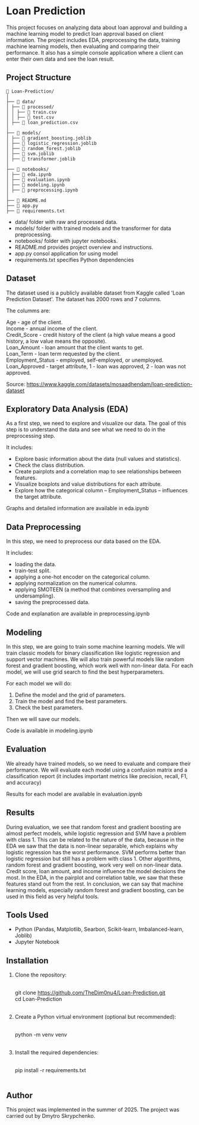 # Loan Prediction

This project focuses on analyzing data about loan approval and building a machine learning model to predict loan approval based on client information. 
The project includes EDA, preprocessing the data, training machine learning models, then evaluating and comparing their performance. 
It also has a simple console application where a client can enter their own data and see the loan result.



## Project Structure

```
📂 Loan-Prediction/
│
├── 📂 data/
│ ├── 📂 processed/
│ │ ├── 📄 train.csv
│ │ ├── 📄 test.csv
│ ├── 📄 loan_prediction.csv
│
├── 📂 models/
│ ├── 📄 gradient_boosting.joblib
│ ├── 📄 logistic_regression.joblib
│ ├── 📄 random_forest.joblib
│ ├── 📄 svm.joblib
│ ├── 📄 transformer.joblib
│
├── 📂 notebooks/
│ ├── 📄 eda.ipynb
│ ├── 📄 evaluation.ipynb
│ ├── 📄 modeling.ipynb
│ ├── 📄 preprocessing.ipynb
│
├── 📄 README.md
├── 📄 app.py
├── 📄 requirements.txt
```

- data/ folder with raw and processed data.
- models/ folder with trained models and the transformer for data preprocessing.
- notebooks/ folder with jupyter notebooks.
- README.md provides project overview and instructions.
- app.py consol application for using model
- requirements.txt specifies Python dependencies



## Dataset 

The dataset used is a publicly available dataset from Kaggle called 'Loan Prediction Dataset'. The dataset has 2000 rows and 7 columns. <br>
 
The columms are: <br>

Age - age of the client. <br>
Income - annual income of the client. <br>
Credit_Score - credit history of the client (a high value means a good history, a low value means the opposite). <br>
Loan_Amount - loan amount that the client wants to get. <br>
Loan_Term - loan term requested by the client. <br>
Employment_Status - employed, self-employed, or unemployed. <br>
Loan_Approved - target attribute, 1 - loan was approved, 2 - loan was not approved. <br>

Source: https://www.kaggle.com/datasets/mosaadhendam/loan-prediction-dataset



## Exploratory Data Analysis (EDA)

As a first step, we need to explore and visualize our data. The goal of this step is to understand the data and see what we need to do in the preprocessing step. <br>

It includes: <br>
- Explore basic information about the data (null values and statistics). <br>
- Check the class distribution. <br>
- Create pairplots and a correlation map to see relationships between features. <br>
- Visualize boxplots and value distributions for each attribute. <br>
- Explore how the categorical column – Employment_Status – influences the target attribute. <br>

Graphs and detailed information are available in eda.ipynb



## Data Preprocessing

In this step, we need to preprocess our data based on the EDA. <br>

It includes: <br>
- loading the data. <br>
- train-test split. <br>
- applying a one-hot encoder on the categorical column. <br>
- applying normalization on the numerical columns. <br>
- applying SMOTEEN (a method that combines oversampling and undersampling). <br>
- saving the preprocessed data. <br>

Code and explanation are available in preprocessing.ipynb



## Modeling 

In this step, we are going to train some machine learning models. We will train classic models for binary classification like logistic regression and support vector machines. 
We will also train powerful models like random forest and gradient boosting, which work well with non-linear data. For each model, we will use grid search to find the best hyperparameters. <br>

For each model we will do: <br>

1. Define the model and the grid of parameters. <br>
2. Train the model and find the best parameters. <br>
3. Check the best parameters. <br>

Then we will save our models. <br>

Code is available in modeling.ipynb



## Evaluation 

We already have trained models, so we need to evaluate and compare their performance. We will evaluate each model using a confusion matrix and a classification report 
(it includes important metrics like precision, recall, F1, and accuracy) 

Results for each model are available in evaluation.ipynb



## Results

During evaluation, we see that random forest and gradient boosting are almost perfect models, while logistic regression and SVM have a problem with class 1. This can be related to the nature of the data, because in the EDA we saw that the data is non-linear separable, which explains why logistic regression has the worst performance. SVM performs better than logistic regression but still has a problem with class 1. Other algorithms, random forest and gradient boosting, work very well on non-linear data. Credit score, loan amount, and income influence the model decisions the most. In the EDA, in the pairplot and correlation table, we saw that these features stand out from the rest. In conclusion, we can say that machine learning models, especially random forest and gradient boosting, can be used in this field as very helpful tools.



## Tools Used

- Python (Pandas, Matplotlib, Searbon, Scikit-learn, Imbalanced-learn, Joblib)
- Jupyter Notebook



## Installation

1. Clone the repository: <br><br>

   git clone https://github.com/TheDim0nu4/Loan-Prediction.git <br>
   cd Loan-Prediction <br><br>
   
2. Create a Python virtual environment (optional but recommended): <br><br>

   python -m venv venv <br><br>

3. Install the required dependencies: <br><br>

   pip install -r requirements.txt <br><br>



## Author

This project was implemented in the summer of 2025. The project was carried out by Dmytro Skrypchenko.












